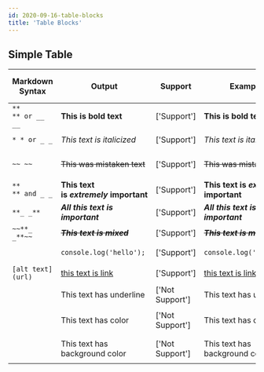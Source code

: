 ```yaml
---
id: 2020-09-16-table-blocks
title: 'Table Blocks'
---
```


## Simple Table 

| Markdown Syntax | Output | Support | Example | Keyboard shortcut in Notion | Style |
| --- | --- | --- | --- | --- | --- |
| `** ** or __ __` | __This is bold text__ | ['Support'] | **This is bold text** | `Cmd/Ctrl` + `B` | Bold |
| `* * or _ _` | _This text is italicized_ | ['Support'] | *This text is italicized* | `Cmd/Ctrl` + `I` | Italic |
| `~~ ~~` | ~~This was mistaken text~~ | ['Support'] | ~~This was mistaken text~~ | `Cmd/Ctrl` + `Shfit` + `S` | Strikethrough |
| `** ** and _ _` | **This text is** __*extremely*__ **important** | ['Support'] | **This text is _extremely_ important** |     | Bold and nested italic |
| `**_ _**` | __*All this text is important*__ | ['Support'] | **_All this text is important_** |     | All bold and italic |
| `~~**_ _**~~` | ~~**_This text is mixed_**~~ | ['Support'] | ~~**_This text is mixed_**~~ |     | mixed |
| `` `` | `console.log('hello');` | ['Support'] | `console.log('hello');` | `Cmd/Ctrl` + `E` | Inline Code |
| `[alt text](url)` | [this text is link](https://bit.ly/33x1vN5) | ['Support'] | [this text is link](https://bit.ly/33x1vN5) | `Cmd/Ctrl` + `K` | Link |
|     | This text has underline | ['Not Support'] | This text has underline | `Cmd/Ctrl` + `U` | Underline |
|     | This text has color | ['Not Support'] | This text has color | `Cmd/Ctrl` + `Shfit` + `H` | Color |
|     | This text has background color | ['Not Support'] | This text has background color | `Cmd/Ctrl` + `Shfit` + `H` | Background Color |

